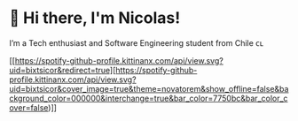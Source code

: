 # 👋 Hi there, I'm Nicolas!
I’m a Tech enthusiast and Software Engineering student from Chile ᴄʟ

[[https://spotify-github-profile.kittinanx.com/api/view.svg?uid=bixtsicor&redirect=true][https://spotify-github-profile.kittinanx.com/api/view.svg?uid=bixtsicor&cover_image=true&theme=novatorem&show_offline=false&background_color=000000&interchange=true&bar_color=7750bc&bar_color_cover=false)]]


